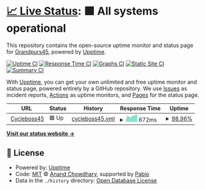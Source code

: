 # [📈 Live Status](https://demo.upptime.js.org): <!--live status--> **🟩 All systems operational**

This repository contains the open-source uptime monitor and status page for [Grandpurs45](https://demo.upptime.js.org), powered by [Upptime](https://github.com/upptime/upptime).

[![Uptime CI](https://github.com/Grandpurs45/upptime/workflows/Uptime%20CI/badge.svg)](https://github.com/Grandpurs45/upptime/actions?query=workflow%3A%22Uptime+CI%22)
[![Response Time CI](https://github.com/Grandpurs45/upptime/workflows/Response%20Time%20CI/badge.svg)](https://github.com/Grandpurs45/upptime/actions?query=workflow%3A%22Response+Time+CI%22)
[![Graphs CI](https://github.com/Grandpurs45/upptime/workflows/Graphs%20CI/badge.svg)](https://github.com/Grandpurs45/upptime5/actions?query=workflow%3A%22Graphs+CI%22)
[![Static Site CI](https://github.com/Grandpurs45/upptime/workflows/Static%20Site%20CI/badge.svg)](https://github.com/Grandpurs45/upptime5/actions?query=workflow%3A%22Static+Site+CI%22)
[![Summary CI](https://github.com/Grandpurs45/upptime/workflows/Summary%20CI/badge.svg)](https://github.com/Grandpurs45/upptime/actions?query=workflow%3A%22Summary+CI%22)

With [Upptime](https://upptime.js.org), you can get your own unlimited and free uptime monitor and status page, powered entirely by a GitHub repository. We use [Issues](https://github.com/Grandpurs45/upptime/issues) as incident reports, [Actions](https://github.com/Grandpurs45/upptime/actions) as uptime monitors, and [Pages](https://demo.upptime.js.org) for the status page.

<!--start: status pages-->
<!-- This summary is generated by Upptime (https://github.com/upptime/upptime) -->
<!-- Do not edit this manually, your changes will be overwritten -->
<!-- prettier-ignore -->
| URL | Status | History | Response Time | Uptime |
| --- | ------ | ------- | ------------- | ------ |
| <img alt="" src="heart" height="13"> [Cycleboss45](https://cycleboss45.fr/) | 🟩 Up | [cycleboss45.yml](https://github.com/grandpurs45/upptime/commits/HEAD/history/cycleboss45.yml) | <details><summary><img alt="Response time graph" src="./graphs/cycleboss45/response-time-week.png" height="20"> 672ms</summary><br><a href="https://Grandpurs45.github.io/upptime/history/cycleboss45"><img alt="Response time 694" src="https://img.shields.io/endpoint?url=https%3A%2F%2Fraw.githubusercontent.com%2Fgrandpurs45%2Fupptime%2FHEAD%2Fapi%2Fcycleboss45%2Fresponse-time.json"></a><br><a href="https://Grandpurs45.github.io/upptime/history/cycleboss45"><img alt="24-hour response time 516" src="https://img.shields.io/endpoint?url=https%3A%2F%2Fraw.githubusercontent.com%2Fgrandpurs45%2Fupptime%2FHEAD%2Fapi%2Fcycleboss45%2Fresponse-time-day.json"></a><br><a href="https://Grandpurs45.github.io/upptime/history/cycleboss45"><img alt="7-day response time 672" src="https://img.shields.io/endpoint?url=https%3A%2F%2Fraw.githubusercontent.com%2Fgrandpurs45%2Fupptime%2FHEAD%2Fapi%2Fcycleboss45%2Fresponse-time-week.json"></a><br><a href="https://Grandpurs45.github.io/upptime/history/cycleboss45"><img alt="30-day response time 623" src="https://img.shields.io/endpoint?url=https%3A%2F%2Fraw.githubusercontent.com%2Fgrandpurs45%2Fupptime%2FHEAD%2Fapi%2Fcycleboss45%2Fresponse-time-month.json"></a><br><a href="https://Grandpurs45.github.io/upptime/history/cycleboss45"><img alt="1-year response time 694" src="https://img.shields.io/endpoint?url=https%3A%2F%2Fraw.githubusercontent.com%2Fgrandpurs45%2Fupptime%2FHEAD%2Fapi%2Fcycleboss45%2Fresponse-time-year.json"></a></details> | <details><summary><a href="https://Grandpurs45.github.io/upptime/history/cycleboss45">98.96%</a></summary><a href="https://Grandpurs45.github.io/upptime/history/cycleboss45"><img alt="All-time uptime 99.00%" src="https://img.shields.io/endpoint?url=https%3A%2F%2Fraw.githubusercontent.com%2Fgrandpurs45%2Fupptime%2FHEAD%2Fapi%2Fcycleboss45%2Fuptime.json"></a><br><a href="https://Grandpurs45.github.io/upptime/history/cycleboss45"><img alt="24-hour uptime 92.70%" src="https://img.shields.io/endpoint?url=https%3A%2F%2Fraw.githubusercontent.com%2Fgrandpurs45%2Fupptime%2FHEAD%2Fapi%2Fcycleboss45%2Fuptime-day.json"></a><br><a href="https://Grandpurs45.github.io/upptime/history/cycleboss45"><img alt="7-day uptime 98.96%" src="https://img.shields.io/endpoint?url=https%3A%2F%2Fraw.githubusercontent.com%2Fgrandpurs45%2Fupptime%2FHEAD%2Fapi%2Fcycleboss45%2Fuptime-week.json"></a><br><a href="https://Grandpurs45.github.io/upptime/history/cycleboss45"><img alt="30-day uptime 99.76%" src="https://img.shields.io/endpoint?url=https%3A%2F%2Fraw.githubusercontent.com%2Fgrandpurs45%2Fupptime%2FHEAD%2Fapi%2Fcycleboss45%2Fuptime-month.json"></a><br><a href="https://Grandpurs45.github.io/upptime/history/cycleboss45"><img alt="1-year uptime 99.00%" src="https://img.shields.io/endpoint?url=https%3A%2F%2Fraw.githubusercontent.com%2Fgrandpurs45%2Fupptime%2FHEAD%2Fapi%2Fcycleboss45%2Fuptime-year.json"></a></details>

<!--end: status pages-->

[**Visit our status website →**](https://demo.upptime.js.org)

## 📄 License

- Powered by: [Upptime](https://github.com/upptime/upptime)
- Code: [MIT](./LICENSE) © [Anand Chowdhary](https://anandchowdhary.com), supported by [Pabio](https://pabio.com)
- Data in the `./history` directory: [Open Database License](https://opendatacommons.org/licenses/odbl/1-0/)
